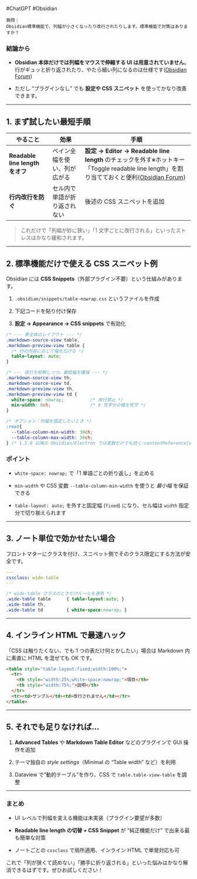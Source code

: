 #ChatGPT #Obsidian 

```
質問：
Obsidian標準機能で、列幅が小さくなったり改行されたりします。標準機能で対策はありますか？
```

### 結論から

- **Obsidian 本体だけでは列幅をマウスで伸縮する UI は用意されていません**。行がギュッと折り返されたり、やたら細い列になるのは仕様です([Obsidian Forum](https://forum.obsidian.md/t/change-width-of-the-table-columns/73810 "Change width of the table columns - Feature archive - Obsidian Forum"))
    
- ただし “プラグインなし” でも **設定や CSS スニペット** を使ってかなり改善できます。
    

---

## 1. まず試したい最短手順

|やること|効果|手順|
|---|---|---|
|**Readable line length をオフ**|ペイン全幅を使い、列が広がる|**設定 → Editor → Readable line length** のチェックを外す※ホットキー「Toggle readable line length」を割り当てておくと便利([Obsidian Forum](https://forum.obsidian.md/t/how-to-get-a-lager-page-width-in-both-editing-mode-and-preview-mode/7555 "How to get a lager page width in both editing mode and preview mode? - Help - Obsidian Forum"))|
|**行内改行を防ぐ**|セル内で単語が折り返されない|後述の CSS スニペットを追加|

> これだけで「列幅が妙に狭い」「1 文字ごとに改行される」といったストレスはかなり緩和されます。

---

## 2. 標準機能だけで使える CSS スニペット例

Obsidian には **CSS Snippets**（外部プラグイン不要）という仕組みがあります。

1. `.obsidian/snippets/table-nowrap.css` というファイルを作成
    
2. 下記コードを貼り付け保存
    
3. **設定 → Appearance → CSS snippets** で有効化
    

```css
/* --- 表全体のレイアウト --- */
.markdown-source-view table,
.markdown-preview-view table {
  /* 行の内容に応じて幅を広げる */
  table-layout: auto;
}

/* --- 改行を抑制しつつ、最低幅を確保 --- */
.markdown-source-view th,
.markdown-source-view td,
.markdown-preview-view th,
.markdown-preview-view td {
  white-space: nowrap;          /* 改行禁止 */
  min-width: 8ch;               /* 8 文字分の幅を死守 */
}

/* オプション：列幅を固定したいとき */
:root{
  --table-column-min-width: 30ch;
  --table-column-max-width: 30ch;
} /* 1.5.0 以降の Obsidian/Electron では変数だけでも効く:contentReference[oaicite:2]{index=2} */
```

### ポイント

- `white-space: nowrap;` で「1 単語ごとの折り返し」を止める
    
- `min-width` や CSS 変数 `--table-column-min-width` を使うと _最小幅_ を保証できる
    
- `table-layout: auto;` を外すと固定幅 (`fixed`) になり、セル幅は `width` 指定分で切り揃えられます
    

---

## 3. ノート単位で効かせたい場合

フロントマターにクラスを付け、スニペット側でそのクラス限定にする方法が安全です。

```yaml
---
cssclass: wide-table
---
```

```css
/* wide-table クラスのときだけルールを適用 */
.wide-table table      { table-layout:auto; }
.wide-table th,
.wide-table td         { white-space:nowrap; }
```

---

## 4. インライン HTML で最速ハック

「CSS は触りたくない、でも 1 つの表だけ何とかしたい」場合は Markdown 内に素直に HTML を混ぜても OK です。

```html
<table style="table-layout:fixed;width:100%;">
  <tr>
    <th style="width:25%;white-space:nowrap;">項目</th>
    <th style="width:75%;">説明</th>
  </tr>
  <tr><td>サンプル</td><td>改行されません</td></tr>
</table>
```

---

## 5. それでも足りなければ…

1. **Advanced Tables** や **Markdown Table Editor** などのプラグインで GUI 操作を追加
    
2. テーマ独自の _style settings_（Minimal の “Table width” など）を利用
    
3. Dataview で“動的テーブル”を作り、CSS で `table.table-view-table` を調整
    

---

### まとめ

- UI レベルで列幅を変える機能は未実装（プラグイン要望が多数）
    
- **Readable line length の切替 + CSS Snippet** が “純正機能だけ” で出来る最も簡単な対策
    
- ノートごとの `cssclass` で局所適用、インライン HTML で単発対応も可
    

これで「列が狭くて読めない」「勝手に折り返される」といった悩みはかなり解消できるはずです。ぜひお試しください！